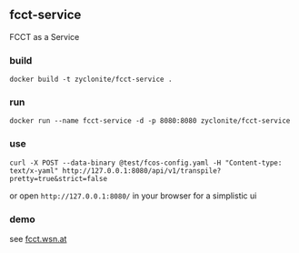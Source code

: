 ## fcct-service
FCCT as a Service

### build

`docker build -t zyclonite/fcct-service .`

### run

`docker run --name fcct-service -d -p 8080:8080 zyclonite/fcct-service`

### use

`curl -X POST --data-binary @test/fcos-config.yaml -H "Content-type: text/x-yaml" http://127.0.0.1:8080/api/v1/transpile?pretty=true&strict=false`

or open `http://127.0.0.1:8080/` in your browser for a simplistic ui

### demo

see [fcct.wsn.at](https://fcct.wsn.at)
